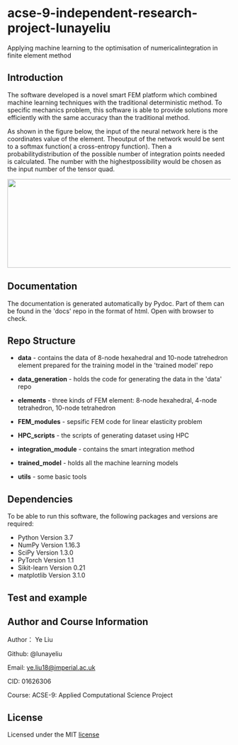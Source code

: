 # acse-9-independent-research-project-lunayeliu
Applying machine learning to the optimisation of numericalintegration in finite element method

## Introduction
The software developed is a novel smart FEM platform which combined machine learning techniques with the traditional deterministic method. To specific mechanics problem, this software is able to provide solutions more efficiently with the same accuracy than the traditional method.

As shown in the figure below, the input of the neural network here is the coordinates value of the element.  Theoutput of the network would be sent to a softmax function( a cross-entropy function).  Then a probabilitydistribution of the possible number of integration points needed is calculated.  The number with the highestpossibility would be chosen as the input number of the tensor quad.


<p align="center">
  <img src="https://user-images.githubusercontent.com/43916396/63956539-86563f00-ca7e-11e9-867b-c98984a7f9e7.png" width="520" height="200"><br>
</p>

## Documentation

The documentation is generated automatically by Pydoc. Part of them can be found in the 'docs' repo in the format of html. Open with browser to check.

## Repo Structure
* __data__		- contains the data of 8-node hexahedral and 10-node tatrehedron element prepared for the training model in the 'trained model' repo
 
* __data_generation__ - holds the code for generating the data in the 'data' repo

* __elements__ - three kinds of FEM element: 8-node hexahedral, 4-node tetrahedron, 10-node tetrahedron 
 
* __FEM_modules__ - sepsific FEM code for linear elasticity problem
  
* __HPC_scripts__ - the scripts of generating dataset using HPC
  
* __integration_module__ - contains the smart integration method

* __trained_model__  - holds all the machine learning models

* __utils__ - some basic tools 

## Dependencies
To be able to run this software, the following packages and versions are required:

 - Python Version 3.7
 - NumPy Version 1.16.3
 - SciPy Version 1.3.0
 - PyTorch Version 1.1
 - Sikit-learn Version 0.21
 - matplotlib Version 3.1.0

## Test and example


## Author and Course Information

Author： Ye Liu

Github: @lunayeliu

Email: ye.liu18@imperial.ac.uk

CID: 01626306

Course: ACSE-9: Applied Computational Science Project

## License

Licensed under the MIT [license](https://github.com/msc-acse/acse-9-independent-research-project-lunayeliu/blob/master/LICENSE)
